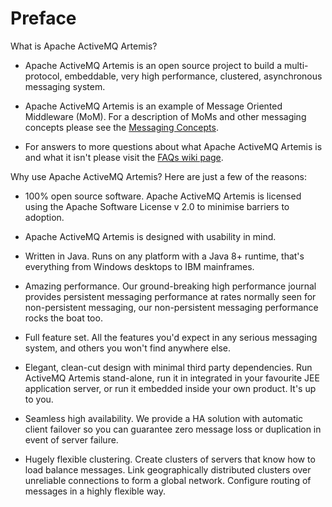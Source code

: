 # Preface

What is Apache ActiveMQ Artemis?

-   Apache ActiveMQ Artemis is an open source project to build a multi-protocol,
    embeddable, very high performance, clustered, asynchronous messaging
    system.

-   Apache ActiveMQ Artemis is an example of Message Oriented Middleware (MoM). For a
    description of MoMs and other messaging concepts please see the [Messaging Concepts](messaging-concepts.md).

-   For answers to more questions about what Apache ActiveMQ Artemis is and what it
    isn't please visit the [FAQs wiki
    page](todo).

Why use Apache ActiveMQ Artemis? Here are just a few of the reasons:

-   100% open source software. Apache ActiveMQ Artemis is licensed using the Apache
    Software License v 2.0 to minimise barriers to adoption.

-   Apache ActiveMQ Artemis is designed with usability in mind.

-   Written in Java. Runs on any platform with a Java 8+ runtime, that's
    everything from Windows desktops to IBM mainframes.

-   Amazing performance. Our ground-breaking high performance journal
    provides persistent messaging performance at rates normally seen for
    non-persistent messaging, our non-persistent messaging performance
    rocks the boat too.

-   Full feature set. All the features you'd expect in any serious
    messaging system, and others you won't find anywhere else.

-   Elegant, clean-cut design with minimal third party dependencies. Run
    ActiveMQ Artemis stand-alone, run it in integrated in your favourite JEE
    application server, or run it embedded inside your own product. It's
    up to you.

-   Seamless high availability. We provide a HA solution with automatic
    client failover so you can guarantee zero message loss or
    duplication in event of server failure.

-   Hugely flexible clustering. Create clusters of servers that know how
    to load balance messages. Link geographically distributed clusters
    over unreliable connections to form a global network. Configure
    routing of messages in a highly flexible way.



